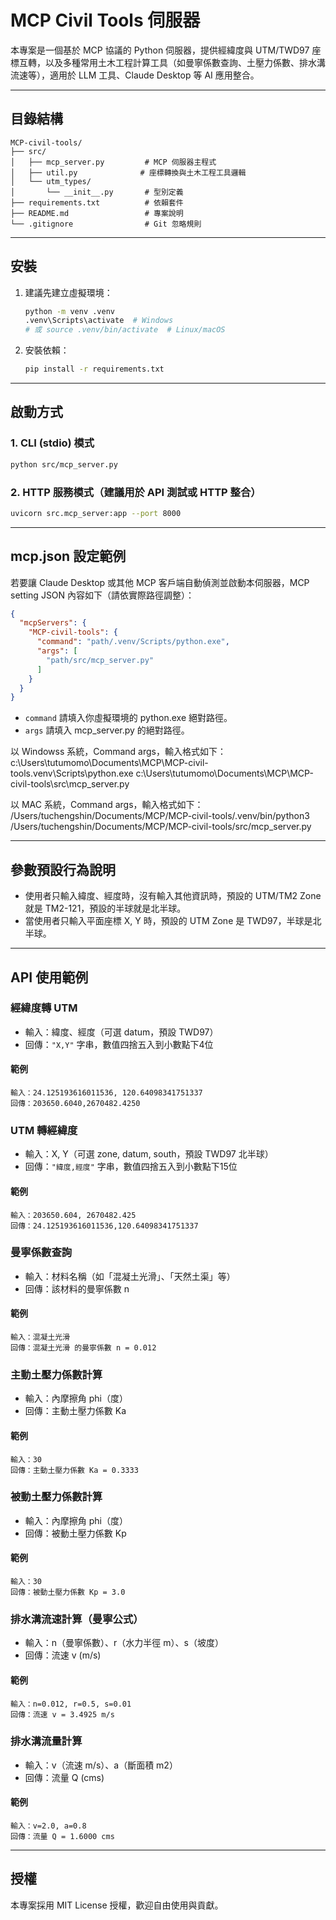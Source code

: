 # MCP Civil Tools 伺服器

本專案是一個基於 MCP 協議的 Python 伺服器，提供經緯度與 UTM/TWD97 座標互轉，以及多種常用土木工程計算工具（如曼寧係數查詢、土壓力係數、排水溝流速等），適用於 LLM 工具、Claude Desktop 等 AI 應用整合。

---

## 目錄結構

```
MCP-civil-tools/
├── src/
│   ├── mcp_server.py         # MCP 伺服器主程式
│   ├── util.py              # 座標轉換與土木工程工具邏輯
│   └── utm_types/
│       └── __init__.py       # 型別定義
├── requirements.txt          # 依賴套件
├── README.md                 # 專案說明
└── .gitignore                # Git 忽略規則
```

---

## 安裝

1. 建議先建立虛擬環境：
   ```bash
   python -m venv .venv
   .venv\Scripts\activate  # Windows
   # 或 source .venv/bin/activate  # Linux/macOS
   ```
2. 安裝依賴：
   ```bash
   pip install -r requirements.txt
   ```

---

## 啟動方式

### 1. CLI (stdio) 模式

```bash
python src/mcp_server.py
```

### 2. HTTP 服務模式（建議用於 API 測試或 HTTP 整合）

```bash
uvicorn src.mcp_server:app --port 8000
```

---

## mcp.json 設定範例

若要讓 Claude Desktop 或其他 MCP 客戶端自動偵測並啟動本伺服器，MCP setting JSON 內容如下（請依實際路徑調整）：

```json
{
  "mcpServers": {
    "MCP-civil-tools": {
      "command": "path/.venv/Scripts/python.exe",
      "args": [
        "path/src/mcp_server.py"
      ]
    }
  }
}
```
- `command` 請填入你虛擬環境的 python.exe 絕對路徑。
- `args` 請填入 mcp_server.py 的絕對路徑。

以 Windowss 系統，Command args，輸入格式如下：
c:\Users\tutumomo\Documents\MCP\MCP-civil-tools\.venv\Scripts\python.exe c:\Users\tutumomo\Documents\MCP\MCP-civil-tools\src\mcp_server.py

以 MAC 系統，Command args，輸入格式如下：
/Users/tuchengshin/Documents/MCP/MCP-civil-tools/.venv/bin/python3 
/Users/tuchengshin/Documents/MCP/MCP-civil-tools/src/mcp_server.py

---

## 參數預設行為說明

- 使用者只輸入緯度、經度時，沒有輸入其他資訊時，預設的 UTM/TM2 Zone 就是 TM2-121，預設的半球就是北半球。
- 當使用者只輸入平面座標 X, Y 時，預設的 UTM Zone 是 TWD97，半球是北半球。

---

## API 使用範例

### 經緯度轉 UTM
- 輸入：緯度、經度（可選 datum，預設 TWD97）
- 回傳：`"X,Y"` 字串，數值四捨五入到小數點下4位

#### 範例
```
輸入：24.125193616011536, 120.64098341751337
回傳：203650.6040,2670482.4250
```

### UTM 轉經緯度
- 輸入：X, Y（可選 zone, datum, south，預設 TWD97 北半球）
- 回傳：`"緯度,經度"` 字串，數值四捨五入到小數點下15位

#### 範例
```
輸入：203650.604, 2670482.425
回傳：24.125193616011536,120.64098341751337
```

### 曼寧係數查詢
- 輸入：材料名稱（如「混凝土光滑」、「天然土渠」等）
- 回傳：該材料的曼寧係數 n

#### 範例
```
輸入：混凝土光滑
回傳：混凝土光滑 的曼寧係數 n = 0.012
```

### 主動土壓力係數計算
- 輸入：內摩擦角 phi（度）
- 回傳：主動土壓力係數 Ka

#### 範例
```
輸入：30
回傳：主動土壓力係數 Ka = 0.3333
```

### 被動土壓力係數計算
- 輸入：內摩擦角 phi（度）
- 回傳：被動土壓力係數 Kp

#### 範例
```
輸入：30
回傳：被動土壓力係數 Kp = 3.0
```

### 排水溝流速計算（曼寧公式）
- 輸入：n（曼寧係數）、r（水力半徑 m）、s（坡度）
- 回傳：流速 v (m/s)

#### 範例
```
輸入：n=0.012, r=0.5, s=0.01
回傳：流速 v = 3.4925 m/s
```

### 排水溝流量計算
- 輸入：v（流速 m/s）、a（斷面積 m2）
- 回傳：流量 Q (cms)

#### 範例
```
輸入：v=2.0, a=0.8
回傳：流量 Q = 1.6000 cms
```

---

## 授權

本專案採用 MIT License 授權，歡迎自由使用與貢獻。
